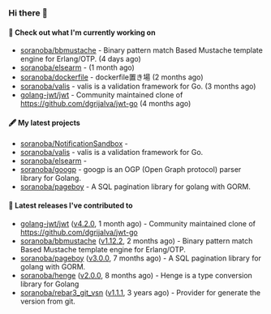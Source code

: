 ### Hi there 👋

#### 👷  Check out what I'm currently working on

- [soranoba/bbmustache](https://github.com/soranoba/bbmustache) - Binary pattern match Based Mustache template engine for Erlang/OTP. (4 days ago)
- [soranoba/elsearm](https://github.com/soranoba/elsearm) -  (1 month ago)
- [soranoba/dockerfile](https://github.com/soranoba/dockerfile) - dockerfile置き場 (2 months ago)
- [soranoba/valis](https://github.com/soranoba/valis) - valis is a validation framework for Go. (3 months ago)
- [golang-jwt/jwt](https://github.com/golang-jwt/jwt) - Community maintained clone of https://github.com/dgrijalva/jwt-go (4 months ago)

#### 🖋️  My latest projects

- [soranoba/NotificationSandbox](https://github.com/soranoba/NotificationSandbox) - 
- [soranoba/valis](https://github.com/soranoba/valis) - valis is a validation framework for Go.
- [soranoba/elsearm](https://github.com/soranoba/elsearm) - 
- [soranoba/googp](https://github.com/soranoba/googp) - googp is an OGP (Open Graph protocol) parser library for Golang.
- [soranoba/pageboy](https://github.com/soranoba/pageboy) - A SQL pagination library for golang with GORM.

#### 🚀  Latest releases I've contributed to

- [golang-jwt/jwt](https://github.com/golang-jwt/jwt) ([v4.2.0](https://github.com/golang-jwt/jwt/releases/tag/v4.2.0), 1 month ago) - Community maintained clone of https://github.com/dgrijalva/jwt-go
- [soranoba/bbmustache](https://github.com/soranoba/bbmustache) ([v1.12.2](https://github.com/soranoba/bbmustache/releases/tag/v1.12.2), 2 months ago) - Binary pattern match Based Mustache template engine for Erlang/OTP.
- [soranoba/pageboy](https://github.com/soranoba/pageboy) ([v3.0.0](https://github.com/soranoba/pageboy/releases/tag/v3.0.0), 7 months ago) - A SQL pagination library for golang with GORM.
- [soranoba/henge](https://github.com/soranoba/henge) ([v2.0.0](https://github.com/soranoba/henge/releases/tag/v2.0.0), 8 months ago) - Henge is a type conversion library for Golang
- [soranoba/rebar3_git_vsn](https://github.com/soranoba/rebar3_git_vsn) ([v1.1.1](https://github.com/soranoba/rebar3_git_vsn/releases/tag/v1.1.1), 3 years ago) - Provider for generate the version from git.
